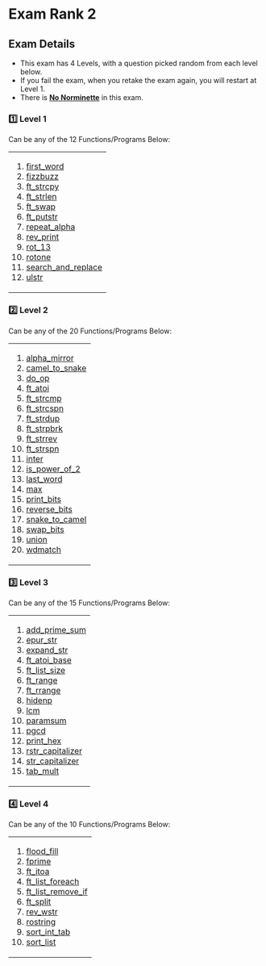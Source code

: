 # Exam Rank 2

## Exam Details

- This exam has 4 Levels, with a question picked random from each level below.
- If you fail the exam, when you retake the exam again, you will restart at Level 1.
- There is <ins>**No Norminette**</ins> in this exam.

### :one: Level 1
Can be any of the 12 Functions/Programs Below:
<table><tr><td>
  
1. [first_word](https://github.com/curtyraissa/42_exams/blob/main/rank2/level_1/first_word.c)
2. [fizzbuzz](https://github.com/curtyraissa/42_exams/blob/main/rank2/level_1/fizzbuzz.c)
3. [ft_strcpy](https://github.com/curtyraissa/42_exams/blob/main/rank2/level_1/ft_strcpy.c)
4. [ft_strlen](https://github.com/curtyraissa/42_exams/blob/main/rank2/level_1/ft_strlen.c)
5. [ft_swap](https://github.com/curtyraissa/42_exams/blob/main/rank2/level_1/ft_swap.c)
6. [ft_putstr](https://github.com/curtyraissa/42_exams/blob/main/rank2/level_1/ft_putstr.c)
7. [repeat_alpha](https://github.com/curtyraissa/42_exams/blob/main/rank2/level_1/repeat_alpha.c)
8. [rev_print](https://github.com/curtyraissa/42_exams/blob/main/rank2/level_1/rev_print.c)
9. [rot_13](https://github.com/curtyraissa/42_exams/blob/main/rank2/level_1/rot_13.c)
10. [rotone](https://github.com/curtyraissa/42_exams/blob/main/rank2/level_1/rotone.c)
11. [search_and_replace](https://github.com/curtyraissa/42_exams/blob/main/rank2/level_1/search_and_replace.c)
12. [ulstr](https://github.com/curtyraissa/42_exams/blob/main/rank2/level_1/ulstr.c)
</td></tr></table>

### :two: Level 2
Can be any of the 20 Functions/Programs Below:
<table><tr><td>
  
1. [alpha_mirror](https://github.com/curtyraissa/42_exams/blob/main/rank2/level_2/alpha_mirror.c)
2. [camel_to_snake](https://github.com/curtyraissa/42_exams/blob/main/rank2/level_2/camel_to_snake.c)
3. [do_op](https://github.com/curtyraissa/42_exams/blob/main/rank2/level_2/do_op.c)
4. [ft_atoi](https://github.com/curtyraissa/42_exams/blob/main/rank2/level_2/ft_atoi.c)
5. [ft_strcmp](https://github.com/curtyraissa/42_exams/blob/main/rank2/level_2/ft_strcmp.c)
6. [ft_strcspn](https://github.com/curtyraissa/42_exams/blob/main/rank2/level_2/ft_strcspn.c)
7. [ft_strdup](https://github.com/curtyraissa/42_exams/blob/main/rank2/level_2/ft_strdup.c)
8. [ft_strpbrk](https://github.com/curtyraissa/42_exams/blob/main/rank2/level_2/ft_strpbrk.c)
9. [ft_strrev](https://github.com/curtyraissa/42_exams/blob/main/rank2/level_2/ft_strrev.c)
10. [ft_strspn](https://github.com/curtyraissa/42_exams/blob/main/rank2/level_2/ft_strspn.c)
11. [inter](https://github.com/curtyraissa/42_exams/blob/main/rank2/level_2/inter.c)
12. [is_power_of_2](https://github.com/curtyraissa/42_exams/blob/main/rank2/level_2/is_power_of_2.c)
13. [last_word](https://github.com/curtyraissa/42_exams/blob/main/rank2/level_2/last_word.c)
14. [max](https://github.com/curtyraissa/42_exams/blob/main/rank2/level_2/max.c)
15. [print_bits](https://github.com/curtyraissa/42_exams/blob/main/rank2/level_2/print_bits.c)
16. [reverse_bits](https://github.com/curtyraissa/42_exams/blob/main/rank2/level_2/reverse_bits.c)
17. [snake_to_camel](https://github.com/curtyraissa/42_exams/blob/main/rank2/level_2/snake_to_camel.c)
18. [swap_bits](https://github.com/curtyraissa/42_exams/blob/main/rank2/level_2/swap_bits.c)
19. [union](https://github.com/curtyraissa/42_exams/blob/main/rank2/level_2/union.c)
20. [wdmatch](https://github.com/curtyraissa/42_exams/blob/main/rank2/level_2/wdmatch.c)
</td></tr></table>

### :three: Level 3
Can be any of the 15 Functions/Programs Below:
<table><tr><td>
  
1. [add_prime_sum](https://github.com/curtyraissa/42_exams/blob/main/rank2/level_3/add_prime_sum.c)
2. [epur_str](https://github.com/curtyraissa/42_exams/blob/main/rank2/level_3/epur_str.c)
3. [expand_str](https://github.com/curtyraissa/42_exams/blob/main/rank2/level_3/expand_str.c)
4. [ft_atoi_base](https://github.com/curtyraissa/42_exams/blob/main/rank2/level_3/ft_atoi_base.c)
5. [ft_list_size](https://github.com/curtyraissa/42_exams/blob/main/rank2/level_3/ft_list_size.c)
6. [ft_range](https://github.com/curtyraissa/42_exams/blob/main/rank2/level_3/ft_range.c)
7. [ft_rrange](https://github.com/curtyraissa/42_exams/blob/main/rank2/level_3/ft_rrange.c)
8. [hidenp](https://github.com/curtyraissa/42_exams/blob/main/rank2/level_3/hidenp.c)
9. [lcm](https://github.com/curtyraissa/42_exams/blob/main/rank2/level_3/lcm.c)
10. [paramsum](https://github.com/curtyraissa/42_exams/blob/main/rank2/level_3/paramsum.c)
11. [pgcd](https://github.com/curtyraissa/42_exams/blob/main/rank2/level_3/pgcd.c)
12. [print_hex](https://github.com/curtyraissa/42_exams/blob/main/rank2/level_3/print_hex.c)
13. [rstr_capitalizer](https://github.com/curtyraissa/42_exams/blob/main/rank2/level_3/rstr_capitalizer.c)
14. [str_capitalizer](https://github.com/curtyraissa/42_exams/blob/main/rank2/level_3/str_capitalizer.c)
15. [tab_mult](https://github.com/curtyraissa/42_exams/blob/main/rank2/level_3/tab_mult.c)
</td></tr></table>

### :four: Level 4
Can be any of the 10 Functions/Programs Below:
<table><tr><td>
  
1. [flood_fill]([https://github.com/curtyraissa/42_exams/blob/main/rank2/level_4/flood_fill.c](https://github.com/curtyraissa/42_exams/tree/main/rank2/level_4/flood_fill))
2. [fprime](https://github.com/curtyraissa/42_exams/blob/main/rank2/level_4/fprime.c)
3. [ft_itoa](https://github.com/curtyraissa/42_exams/blob/main/rank2/level_4/ft_itoa.c)
4. [ft_list_foreach](https://github.com/curtyraissa/42_exams/blob/main/rank2/level_4/ft_list_foreach.c)
5. [ft_list_remove_if](https://github.com/curtyraissa/42_exams/blob/main/rank2/level_4/ft_list_remove_if.c)
6. [ft_split](https://github.com/curtyraissa/42_exams/blob/main/rank2/level_4/ft_split.c)
7. [rev_wstr](https://github.com/curtyraissa/42_exams/blob/main/rank2/level_4/rev_wstr.cv)
8. [rostring](https://github.com/curtyraissa/42_exams/blob/main/rank2/level_4/rostring.c)
9. [sort_int_tab](https://github.com/curtyraissa/42_exams/blob/main/rank2/level_4/sort_int_tab.c)
10. [sort_list](https://github.com/curtyraissa/42_exams/blob/main/rank2/level_4/sort_list.c)
</td></tr></table>

<br>
